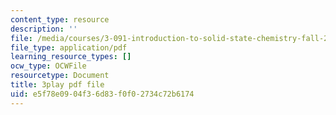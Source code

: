 ```yaml
---
content_type: resource
description: ''
file: /media/courses/3-091-introduction-to-solid-state-chemistry-fall-2018/e5f78e0904f36d83f0f02734c72b6174_0tQP4Qh0jjI.pdf
file_type: application/pdf
learning_resource_types: []
ocw_type: OCWFile
resourcetype: Document
title: 3play pdf file
uid: e5f78e09-04f3-6d83-f0f0-2734c72b6174
---
```

